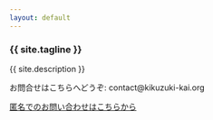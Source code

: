 ```yaml
---
layout: default
---
```

<article class="home" role="article">
    <section class="landing" role="document">
        <h1>{{ site.tagline }}</h1>
<p>{{ site.description }}</p>
<p>お問合せはこちらへどうぞ: contact@kikuzuki<span class="obfuscate">-</span>kai.org</p>
<a href="{{site.url}}/docs/contact.html">匿名でのお問い合わせはこちらから</a>
    </section>
</article>
